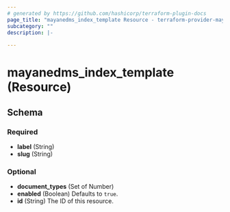 ```yaml
---
# generated by https://github.com/hashicorp/terraform-plugin-docs
page_title: "mayanedms_index_template Resource - terraform-provider-mayan-edms"
subcategory: ""
description: |-
  
---
```


# mayanedms_index_template (Resource)





<!-- schema generated by tfplugindocs -->
## Schema

### Required

- **label** (String)
- **slug** (String)

### Optional

- **document_types** (Set of Number)
- **enabled** (Boolean) Defaults to `true`.
- **id** (String) The ID of this resource.


